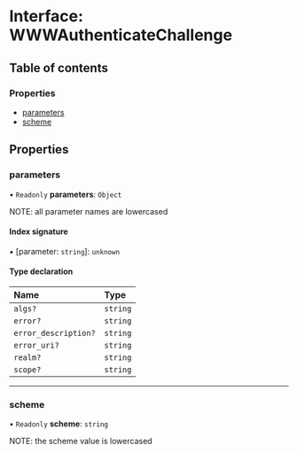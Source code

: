 # Interface: WWWAuthenticateChallenge

## Table of contents

### Properties

- [parameters](WWWAuthenticateChallenge.md#parameters)
- [scheme](WWWAuthenticateChallenge.md#scheme)

## Properties

### parameters

• `Readonly` **parameters**: `Object`

NOTE: all parameter names are lowercased

#### Index signature

▪ [parameter: `string`]: `unknown`

#### Type declaration

| Name | Type |
| :------ | :------ |
| `algs?` | `string` |
| `error?` | `string` |
| `error_description?` | `string` |
| `error_uri?` | `string` |
| `realm?` | `string` |
| `scope?` | `string` |

___

### scheme

• `Readonly` **scheme**: `string`

NOTE: the scheme value is lowercased
